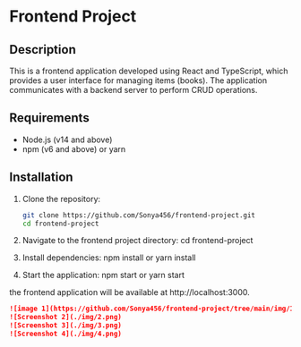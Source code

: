 # Frontend Project

## Description

This is a frontend application developed using React and TypeScript, which provides a user interface for managing items (books). The application communicates with a backend server to perform CRUD operations.

## Requirements

- Node.js (v14 and above)
- npm (v6 and above) or yarn

## Installation

1. Clone the repository:
   ```bash
   git clone https://github.com/Sonya456/frontend-project.git
   cd frontend-project

2. Navigate to the frontend project directory:
    cd frontend-project

3. Install dependencies:
    npm install 
        or 
    yarn install

4. Start the application:
    npm start
        or
    yarn start

the frontend application will be available at http://localhost:3000.


 

```markdown
![image 1](https://github.com/Sonya456/frontend-project/tree/main/img/1.png)
![Screenshot 2](./img/2.png)
![Screenshot 3](./img/3.png)
![Screenshot 4](./img/4.png)

